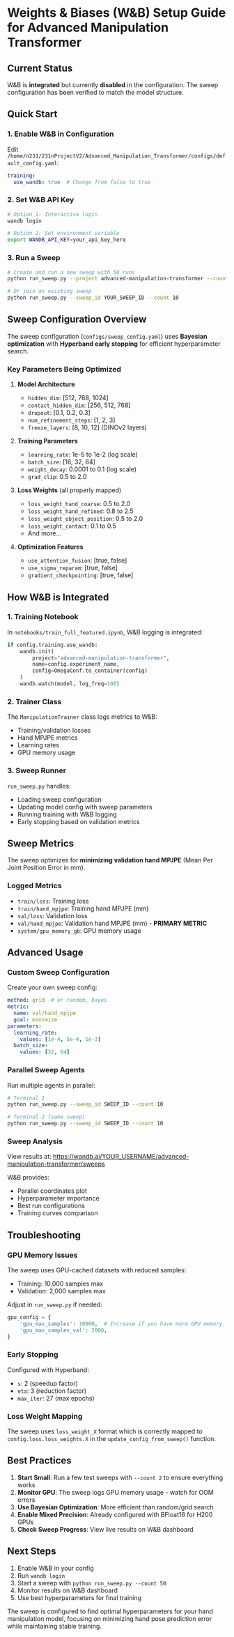 # Weights & Biases (W&B) Setup Guide for Advanced Manipulation Transformer

## Current Status

W&B is **integrated** but currently **disabled** in the configuration. The sweep configuration has been verified to match the model structure.

## Quick Start

### 1. Enable W&B in Configuration

Edit `/home/n231/231nProjectV2/Advanced_Manipulation_Transformer/configs/default_config.yaml`:
```yaml
training:
  use_wandb: true  # Change from false to true
```

### 2. Set W&B API Key

```bash
# Option 1: Interactive login
wandb login

# Option 2: Set environment variable
export WANDB_API_KEY=your_api_key_here
```

### 3. Run a Sweep

```bash
# Create and run a new sweep with 50 runs
python run_sweep.py --project advanced-manipulation-transformer --count 50

# Or join an existing sweep
python run_sweep.py --sweep_id YOUR_SWEEP_ID --count 10
```

## Sweep Configuration Overview

The sweep configuration (`configs/sweep_config.yaml`) uses **Bayesian optimization** with **Hyperband early stopping** for efficient hyperparameter search.

### Key Parameters Being Optimized

1. **Model Architecture**
   - `hidden_dim`: [512, 768, 1024]
   - `contact_hidden_dim`: [256, 512, 768]
   - `dropout`: [0.1, 0.2, 0.3]
   - `num_refinement_steps`: [1, 2, 3]
   - `freeze_layers`: [8, 10, 12] (DINOv2 layers)

2. **Training Parameters**
   - `learning_rate`: 1e-5 to 1e-2 (log scale)
   - `batch_size`: [16, 32, 64]
   - `weight_decay`: 0.0001 to 0.1 (log scale)
   - `grad_clip`: 0.5 to 2.0

3. **Loss Weights** (all properly mapped)
   - `loss_weight_hand_coarse`: 0.5 to 2.0
   - `loss_weight_hand_refined`: 0.8 to 2.5
   - `loss_weight_object_position`: 0.5 to 2.0
   - `loss_weight_contact`: 0.1 to 0.5
   - And more...

4. **Optimization Features**
   - `use_attention_fusion`: [true, false]
   - `use_sigma_reparam`: [true, false]
   - `gradient_checkpointing`: [true, false]

## How W&B is Integrated

### 1. Training Notebook
In `notebooks/train_full_featured.ipynb`, W&B logging is integrated:
```python
if config.training.use_wandb:
    wandb.init(
        project="advanced-manipulation-transformer",
        name=config.experiment_name,
        config=OmegaConf.to_container(config)
    )
    wandb.watch(model, log_freq=100)
```

### 2. Trainer Class
The `ManipulationTrainer` class logs metrics to W&B:
- Training/validation losses
- Hand MPJPE metrics
- Learning rates
- GPU memory usage

### 3. Sweep Runner
`run_sweep.py` handles:
- Loading sweep configuration
- Updating model config with sweep parameters
- Running training with W&B logging
- Early stopping based on validation metrics

## Sweep Metrics

The sweep optimizes for **minimizing validation hand MPJPE** (Mean Per Joint Position Error in mm).

### Logged Metrics
- `train/loss`: Training loss
- `train/hand_mpjpe`: Training hand MPJPE (mm)
- `val/loss`: Validation loss
- `val/hand_mpjpe`: Validation hand MPJPE (mm) - **PRIMARY METRIC**
- `system/gpu_memory_gb`: GPU memory usage

## Advanced Usage

### Custom Sweep Configuration

Create your own sweep config:
```yaml
method: grid  # or random, bayes
metric:
  name: val/hand_mpjpe
  goal: minimize
parameters:
  learning_rate:
    values: [1e-4, 5e-4, 1e-3]
  batch_size:
    values: [32, 64]
```

### Parallel Sweep Agents

Run multiple agents in parallel:
```bash
# Terminal 1
python run_sweep.py --sweep_id SWEEP_ID --count 10

# Terminal 2 (same sweep)
python run_sweep.py --sweep_id SWEEP_ID --count 10
```

### Sweep Analysis

View results at: https://wandb.ai/YOUR_USERNAME/advanced-manipulation-transformer/sweeps

W&B provides:
- Parallel coordinates plot
- Hyperparameter importance
- Best run configurations
- Training curves comparison

## Troubleshooting

### GPU Memory Issues
The sweep uses GPU-cached datasets with reduced samples:
- Training: 10,000 samples max
- Validation: 2,000 samples max

Adjust in `run_sweep.py` if needed:
```python
gpu_config = {
    'gpu_max_samples': 10000,  # Increase if you have more GPU memory
    'gpu_max_samples_val': 2000,
}
```

### Early Stopping
Configured with Hyperband:
- `s`: 2 (speedup factor)
- `eta`: 3 (reduction factor)
- `max_iter`: 27 (max epochs)

### Loss Weight Mapping
The sweep uses `loss_weight_X` format which is correctly mapped to `config.loss.loss_weights.X` in the `update_config_from_sweep()` function.

## Best Practices

1. **Start Small**: Run a few test sweeps with `--count 2` to ensure everything works
2. **Monitor GPU**: The sweep logs GPU memory usage - watch for OOM errors
3. **Use Bayesian Optimization**: More efficient than random/grid search
4. **Enable Mixed Precision**: Already configured with BFloat16 for H200 GPUs
5. **Check Sweep Progress**: View live results on W&B dashboard

## Next Steps

1. Enable W&B in your config
2. Run `wandb login`
3. Start a sweep with `python run_sweep.py --count 50`
4. Monitor results on W&B dashboard
5. Use best hyperparameters for final training

The sweep is configured to find optimal hyperparameters for your hand manipulation model, focusing on minimizing hand pose prediction error while maintaining stable training.